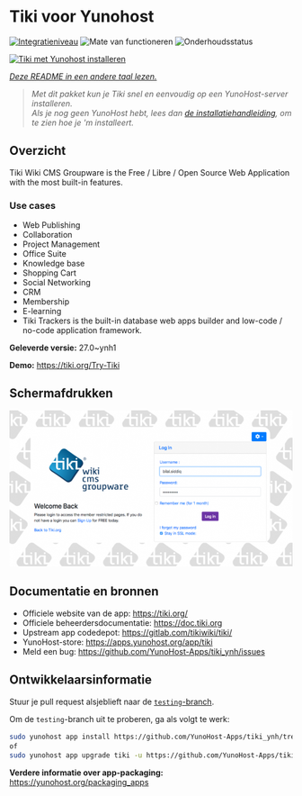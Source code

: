 <!--
NB: Deze README is automatisch gegenereerd door <https://github.com/YunoHost/apps/tree/master/tools/readme_generator>
Hij mag NIET handmatig aangepast worden.
-->

# Tiki voor Yunohost

[![Integratieniveau](https://dash.yunohost.org/integration/tiki.svg)](https://ci-apps.yunohost.org/ci/apps/tiki/) ![Mate van functioneren](https://ci-apps.yunohost.org/ci/badges/tiki.status.svg) ![Onderhoudsstatus](https://ci-apps.yunohost.org/ci/badges/tiki.maintain.svg)

[![Tiki met Yunohost installeren](https://install-app.yunohost.org/install-with-yunohost.svg)](https://install-app.yunohost.org/?app=tiki)

*[Deze README in een andere taal lezen.](./ALL_README.md)*

> *Met dit pakket kun je Tiki snel en eenvoudig op een YunoHost-server installeren.*  
> *Als je nog geen YunoHost hebt, lees dan [de installatiehandleiding](https://yunohost.org/install), om te zien hoe je 'm installeert.*

## Overzicht

Tiki Wiki CMS Groupware is the Free / Libre / Open Source Web Application with the most built-in features.

### Use cases

- Web Publishing
- Collaboration
- Project Management
- Office Suite
- Knowledge base
- Shopping Cart
- Social Networking
- CRM
- Membership
- E-learning
- Tiki Trackers is the built-in database web apps builder and low-code / no-code application framework.


**Geleverde versie:** 27.0~ynh1

**Demo:** <https://tiki.org/Try-Tiki>

## Schermafdrukken

![Schermafdrukken van Tiki](./doc/screenshots/Screenshot.png)

## Documentatie en bronnen

- Officiele website van de app: <https://tiki.org/>
- Officiele beheerdersdocumentatie: <https://doc.tiki.org>
- Upstream app codedepot: <https://gitlab.com/tikiwiki/tiki/>
- YunoHost-store: <https://apps.yunohost.org/app/tiki>
- Meld een bug: <https://github.com/YunoHost-Apps/tiki_ynh/issues>

## Ontwikkelaarsinformatie

Stuur je pull request alsjeblieft naar de [`testing`-branch](https://github.com/YunoHost-Apps/tiki_ynh/tree/testing).

Om de `testing`-branch uit te proberen, ga als volgt te werk:

```bash
sudo yunohost app install https://github.com/YunoHost-Apps/tiki_ynh/tree/testing --debug
of
sudo yunohost app upgrade tiki -u https://github.com/YunoHost-Apps/tiki_ynh/tree/testing --debug
```

**Verdere informatie over app-packaging:** <https://yunohost.org/packaging_apps>
